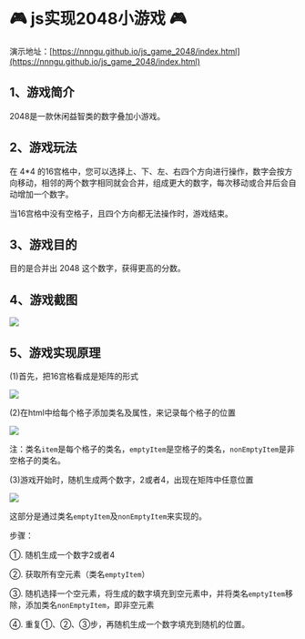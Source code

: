 # 🎮 js实现2048小游戏 🎮

演示地址：[https://nnngu.github.io/js_game_2048/index.html](https://nnngu.github.io/js_game_2048/index.html)

## 1、游戏简介

2048是一款休闲益智类的数字叠加小游戏。

## 2、游戏玩法

在 4*4 的16宫格中，您可以选择上、下、左、右四个方向进行操作，数字会按方向移动，相邻的两个数字相同就会合并，组成更大的数字，每次移动或合并后会自动增加一个数字。

当16宫格中没有空格子，且四个方向都无法操作时，游戏结束。 

## 3、游戏目的

目的是合并出 2048 这个数字，获得更高的分数。

## 4、游戏截图

![](https://raw.githubusercontent.com/nnngu/FigureBed/master/2018/2/9/Snip20180210_9.png)

## 5、游戏实现原理

(1)首先，把16宫格看成是矩阵的形式

![](https://raw.githubusercontent.com/nnngu/FigureBed/master/2018/2/9/Snip20180209_2.png)

(2)在html中给每个格子添加类名及属性，来记录每个格子的位置

![](https://raw.githubusercontent.com/nnngu/FigureBed/master/2018/2/9/Snip20180209_4.png)

注：类名`item`是每个格子的类名，`emptyItem`是空格子的类名，`nonEmptyItem`是非空格子的类名。

(3)游戏开始时，随机生成两个数字，2或者4，出现在矩阵中任意位置
   
![](https://raw.githubusercontent.com/nnngu/FigureBed/master/2018/2/9/Snip20180209_5.png)

这部分是通过类名`emptyItem`及`nonEmptyItem`来实现的。

步骤：

①. 随机生成一个数字2或者4

②. 获取所有空元素（类名`emptyItem`）

③. 随机选择一个空元素，将生成的数字填充到空元素中，并将类名`emptyItem`移除，添加类名`nonEmptyItem`，即非空元素

④. 重复①、②、③步，再随机生成一个数字填充到随机的位置。



